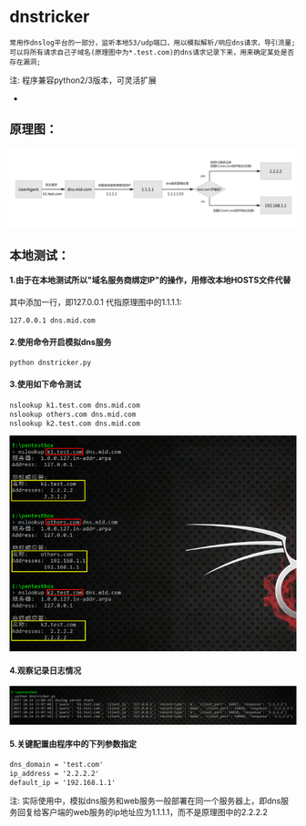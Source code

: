 # dnstricker

```
常用作dnslog平台的一部分，监听本地53/udp端口，用以模拟解析/响应dns请求，导引流量;
可以将所有请求自己子域名(原理图中为*.test.com)的dns请求记录下来，用来确定某处是否存在漏洞;
```
注: 程序兼容python2/3版本，可灵活扩展

-
## 原理图：

![dnstricker](shots/dnstricker.png "dnstricker")

## 本地测试：

#### 1.由于在本地测试所以"域名服务商绑定IP"的操作，用修改本地HOSTS文件代替    
其中添加一行，即127.0.0.1 代指原理图中的1.1.1.1:

```
127.0.0.1 dns.mid.com
```

#### 2.使用命令开启模拟dns服务

```
python dnstricker.py
```

#### 3.使用如下命令测试

```
nslookup k1.test.com dns.mid.com
nslookup others.com dns.mid.com
nslookup k2.test.com dns.mid.com
```

![queryinfo](shots/queryinfo.png "query")

#### 4.观察记录日志情况

![loginfo](shots/loginfo.png "log")

#### 5.关键配置由程序中的下列参数指定

```
dns_domain = 'test.com'
ip_address = '2.2.2.2'
default_ip = '192.168.1.1'
```
注: 实际使用中，模拟dns服务和web服务一般部署在同一个服务器上，即dns服务回复给客户端的web服务的ip地址应为1.1.1.1，而不是原理图中的2.2.2.2
